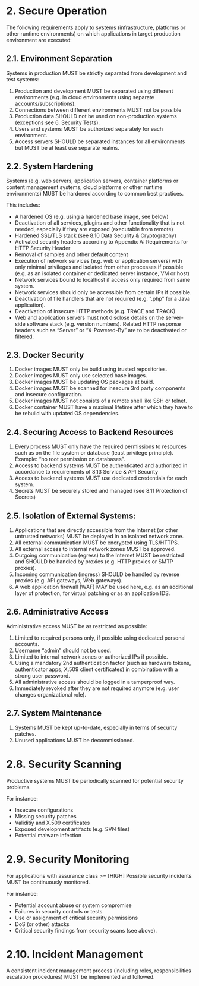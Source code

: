 # 2. Secure Operation

The following requirements apply to systems (infrastructure, platforms or other runtime environments) on which applications in target production environment are executed:

## 2.1. Environment Separation
Systems in production MUST be strictly separated from development and test systems:
1. Production and development MUST be separated using different environments (e.g. in cloud environments using separate accounts/subscriptions).
2.  Connections between different environments MUST not be possible
3.  Production data SHOULD not be used on non-production systems (exceptions see 6. Security Tests).
4.  Users and systems MUST be authorized separately for each environment.
5.  Access servers SHOULD be separated instances for all environments but MUST be at least use separate realms.

## 2.2. System Hardening
Systems (e.g. web servers, application servers, container platforms or content management systems, cloud platforms or other runtime environments) MUST be hardened according to common best practices. 

This includes:
- A hardened OS (e.g. using a hardened base image, see below)
- Deactivation of all services, plugins and other functionality that is not needed, especially if they are exposed (executable from remote)
- Hardened SSL/TLS stack (see 8.10 Data Security & Cryptography)
- Activated security headers according to Appendix A: Requirements for HTTP Security Header
- Removal of samples and other default content
- Execution of network services (e.g. web or application servers) with only minimal privileges and isolated from other processes if possible (e.g. as an isolated container or dedicated server instance, VM or host)
- Network services bound to localhost if access only required from same system.
- Network services should only be accessible from certain IPs if possible.
- Deactivation of file handlers that are not required (e.g. “.php” for a Java application).
- Deactivation of insecure HTTP methods (e.g. TRACE and TRACK)
- Web and application servers must not disclose details on the server-side software stack (e.g. version numbers). Related HTTP response headers such as “Server” or “X-Powered-By” are to be deactivated or filtered.

## 2.3. Docker Security
1. Docker images MUST only be build using trusted repositories.
2. Docker images MUST only use selected base images.
3. Docker images MUST be updating OS packages at build.
4. Docker images MUST be scanned for insecure 3rd party components and insecure configuration.
5. Docker images MUST not consists of a remote shell like SSH or telnet.
6. Docker container MUST have a maximal lifetime after which they have to be rebuild with updated OS dependencies. 

## 2.4. Securing Access to Backend Resources
1. Every process MUST only have the required permissions to resources such as on the file system or database (least privilege principle). Example: “no root permission on databases”.
2. Access to backend systems MUST be authenticated and authorized in accordance to requirements of 8.13 Service & API Security
3. Access to backend systems MUST use dedicated credentials for each system.
4. Secrets MUST be securely stored and managed (see 8.11 Protection of Secrets)

## 2.5. Isolation of External Systems:
1. Applications that are directly accessible from the Internet (or other untrusted networks) MUST be deployed in an isolated network zone.
2. All external communication MUST be encrypted using TLS/HTTPS.
3. All external access to internal network zones MUST be approved.
4. Outgoing communication (egress) to the Internet MUST be restricted and SHOULD be handled by proxies (e.g. HTTP proxies or SMTP proxies).
5. Incoming communication (ingress) SHOULD be handled by reverse proxies (e.g. API gateways, Web gateways).
6. A web application firewall (WAF) MAY be used here, e.g. as an additional layer of protection, for virtual patching or as an application IDS. 

## 2.6. Administrative Access
Administrative access MUST be as restricted as possible:
1. Limited to required persons only, if possible using dedicated personal accounts.
2. Username “admin” should not be used.
3. Limited to internal network zones or authorized IPs if possible.
4. Using a mandatory 2nd authentication factor (such as hardware tokens, authenticator apps, X.509 client certificates) in combination with a strong user password.
5. All administrative access should be logged in a tamperproof way.
6. Immediately revoked after they are not required anymore (e.g. user changes organizational role).

## 2.7. System Maintenance
1. Systems MUST be kept up-to-date, especially in terms of security patches.
2. Unused applications MUST be decommissioned.

# 2.8. Security Scanning
Productive systems MUST be periodically scanned for potential security problems. 

For instance:
- Insecure configurations
- Missing security patches
- Validitiy and X.509 certificates
- Exposed development artifacts (e.g. SVN files)
- Potential malware infection

# 2.9. Security Monitoring
For applications with assurance class >= [HIGH] Possible security incidents MUST be continuously monitored. 

For instance:
- Potential account abuse or system compromise
- Failures in security controls or tests
- Use or assignment of critical security permissions
- DoS (or other) attacks
- Critical security findings from security scans (see above).

# 2.10. Incident Management

A consistent incident management process (including roles, responsibilities escalation procedures) MUST be implemented and followed.
